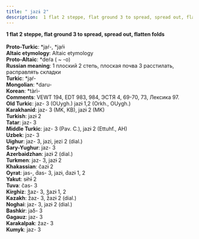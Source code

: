 ```yaml
---
title: " jazɨ 2"
description:  1 flat 2 steppe, flat ground 3 to spread, spread out, flatten folds
---
```

<p data-pagefind-weight="0.5">
<strong> 1 flat 2 steppe, flat ground 3 to spread, spread out, flatten folds</strong><br><br>
<strong>Proto-Turkic</strong>:  *jạŕ-, *jạŕɨ<br>
<strong>Altaic etymology</strong>:  Altaic etymology<br>
<strong> Proto-Altaic</strong>:  *deŕa ( ~ -o)<br>
<strong>Russian meaning</strong>:  1 плоский 2 степь, плоская почва 3 расстилать, расправлять складки<br>
<strong>Turkic</strong>:  *jạŕ-<br>
<strong>Mongolian</strong>:  *daru-<br>
<strong>Korean</strong>:  *tàrì-<br>
<strong>Comments</strong>:  VEWT 194, EDT 983, 984, ЭСТЯ 4, 69-70, 73, Лексика 97.<br>
<strong>Old Turkic</strong>:  jaz- 3 (OUygh.) jazɨ 1,2 (Orkh., OUygh.)<br>
<strong>Karakhanid</strong>:  jaz- 3 (MK, KB), jazɨ 2 (MK)<br>
<strong>Turkish</strong>:  jazɨ 2<br>
<strong>Tatar</strong>:  jaz- 3<br>
<strong>Middle Turkic</strong>:  jaz- 3 (Pav. C.), jazɨ 2 (Ettuhf., AH)<br>
<strong>Uzbek</strong>:  jɔz- 3<br>
<strong>Uighur</strong>:  jaz- 3, jazi, jezi 2 (dial.)<br>
<strong>Sary-Yughur</strong>:  jaz- 3<br>
<strong>Azerbaidzhan</strong>:  jazɨ 2 (dial.)<br>
<strong>Turkmen</strong>:  jaz- 3, jazɨ 2<br>
<strong>Khakassian</strong>:  čazɨ 2<br>
<strong>Oyrat</strong>:  jas-, d́as- 3, jazɨ, d́azɨ 1, 2<br>
<strong>Yakut</strong>:  sɨhɨ̄ 2<br>
<strong>Tuva</strong>:  čas- 3<br>
<strong>Kirghiz</strong>:  ǯaz- 3, ǯazɨ 1, 2<br>
<strong>Kazakh</strong>:  žaz- 3, žazɨ 2 (dial.)<br>
<strong>Noghai</strong>:  jaz- 3, jazɨ 2 (dial.)<br>
<strong>Bashkir</strong>:  jaδ- 3<br>
<strong>Gagauz</strong>:  jaz- 3<br>
<strong>Karakalpak</strong>:  žaz- 3<br>
<strong>Kumyk</strong>:  jaz- 3<br>

</p>
